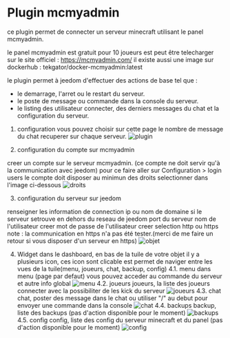 # Plugin mcmyadmin

ce plugin permet de connecter un serveur minecraft utilisant le panel mcmyadmin.

le panel mcmyadmin est gratuit pour 10 joueurs est peut être telecharger sur le site officiel : https://mcmyadmin.com/
il existe aussi une image sur dockerhub : tekgator/docker-mcmyadmin:latest

le plugin permet à jeedom d'effectuer des actions de base tel que :
- le demarrage, l'arret ou le restart du serveur.
- le poste de message ou commande dans la console du serveur.
- le listing des utilisateur connecter, des derniers messages du chat et la configuration du serveur.


1. configuration
vous pouvez choisir sur cette page le nombre de message du chat recuperer sur chaque serveur.
![plugin](capture/configplugin.png)

2. configuration du compte sur mcmyadmin

creer un compte sur le serveur mcmyadmin.
(ce compte ne doit servir qu'à la communication avec jeedom)
pour ce faire aller sur Configuration > login users
le compte doit disposer au minimun des droits selectionner dans l'image ci-dessous 
![droits](capture/droitsmcmyadmin.png)

3. configuration du serveur sur jeedom

renseigner les information de connection
ip ou nom de domaine si le serveur setrouve en dehors du reseau de jeedom
port du serveur
nom de l'utilisateur creer
mot de passe de l'utilisateur creer
selection http ou https
note : la communication en https n'a pas été tester.(merci de me faire un retour si vous disposer d'un serveur en https)
![objet](capture/configobjet.png)

4. Widget
dans le dashboard, en bas de la tuile de votre objet il y a plusieurs icon, ces icon sont clicable est permet de naviger entre les vues de la tuile(menu, joueurs, chat, backup, config)
4.1. menu
dans menu (page par defaut) vous pouvez acceder au commande du serveur et autre info global
![menu](capture/menu.png)
4.2. joueurs
joueurs, la liste des joueurs connecter avec la possibiliter de les kick du serveur
![joueurs](capture/joueurs.png)
4.3. chat
chat, poster des message dans le chat ou utiliser "/" au debut pour envoyer une commande dans la console
![chat](capture/chat.png)
4.4. backups
backup, liste des backups (pas d'action disponible pour le moment)
![backups](capture/backup.png)
4.5. config
config, liste des config du serveur minecraft et du panel (pas d'action disponible pour le moment)
![config](capture/config.png)
